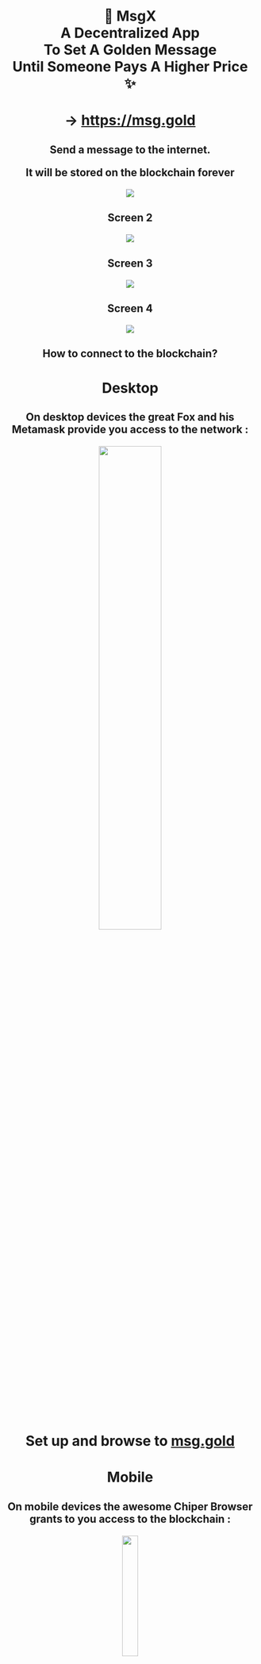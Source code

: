 # <p align="center">🔖 MsgX<br/> A Decentralized App<br/> To Set A Golden Message<br/>Until Someone Pays A Higher Price ✨</p>

# <p align="center">→ <a href="https://msg.gold">https://msg.gold</a></p>

## <p align="center">Send a message to the internet.</p><p align="center">It will be stored on the blockchain forever</p>

<p align="center">
 <img align="center" src="resources/screen-1.jpg" />
</p>

## <p align="center">Screen 2</p>

<p align="center">
 <img align="center" src="resources/screen-2.jpg" />
</p>

## <p align="center">Screen 3</p>

<p align="center">
 <img align="center" src="resources/screen-3.jpg" />
</p>

## <p align="center">Screen 4</p>

<p align="center">
 <img align="center" src="resources/screen-4.jpg" />
</p>

##  <p align="center">How to connect to the blockchain?</p>

# <p align="center">Desktop</p>

## <p align="center">On desktop devices the great Fox and his Metamask provide you access to the network :</p>

<p align="center">
    <a target="_blank" href="https://chrome.google.com/webstore/detail/metamask/nkbihfbeogaeaoehlefnkodbefgpgknn?hl=en">
    <img width="50%" src="resources/logo-metamask.jpg"/>
    </a>
</p>

# <p align="center"> Set up and browse to <a href="https://msg.gold">msg.gold</a></p>

# <p align="center">Mobile</p>

## <p align="center">On mobile devices the awesome Chiper Browser grants to you access to the blockchain :</p>

<p align="center">
<img width="25%"  src="resources/logo-cipher.png"></img>
</p>

<p align="center">
    <a target="_blank" href="https://itunes.apple.com/app/cipher-browser-for-ethereum/id1294572970?ls=1&mt=8">
    <img height="50" src="https://devimages-cdn.apple.com/app-store/marketing/guidelines/images/exhibit-1-1-preferred.png"/>
    </a> <a target="_blank" href="https://play.google.com/store/apps/details?id=com.cipherbrowser.cipher">
    <img height="50" src="https://play.google.com/intl/en_us/badges/images/badge_new.png"/>
    </a>
</p>

# <p align="center"> Set up and browse to <a href="https://msg.gold">msg.gold</a></p>
